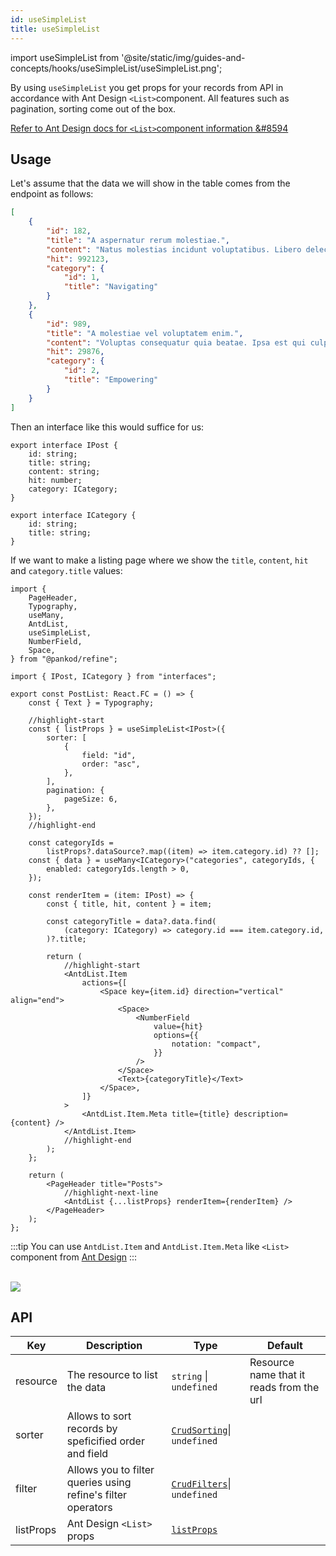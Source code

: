```yaml
---
id: useSimpleList
title: useSimpleList
---
```


import useSimpleList from '@site/static/img/guides-and-concepts/hooks/useSimpleList/useSimpleList.png';


By using `useSimpleList` you get props for your records from API in accordance with Ant Design `<List>`component. All features such as pagination, sorting come out of the box.

[Refer to Ant Design docs for `<List>`component information &#8594](https://ant.design/components/list/#header)

## Usage

Let's assume that the data we will show in the table comes from the endpoint as follows:

```json title="https://api.fake-rest.refine.dev/posts"
[
    {
        "id": 182,
        "title": "A aspernatur rerum molestiae.",
        "content": "Natus molestias incidunt voluptatibus. Libero delectus facilis...",
        "hit": 992123,
        "category": {
            "id": 1,
            "title": "Navigating"
        }
    },
    {
        "id": 989,
        "title": "A molestiae vel voluptatem enim.",
        "content": "Voluptas consequatur quia beatae. Ipsa est qui culpa deleniti...",
        "hit": 29876,
        "category": {
            "id": 2,
            "title": "Empowering"
        }
    }
]
```

Then an interface like this would suffice for us:

```tsx title="/src/interfaces/index.d.ts"
export interface IPost {
    id: string;
    title: string;
    content: string;
    hit: number;
    category: ICategory;
}

export interface ICategory {
    id: string;
    title: string;
}
```

If we want to make a listing page where we show the `title`, `content`, `hit` and `category.title` values:

```tsx
import {
    PageHeader,
    Typography,
    useMany,
    AntdList,
    useSimpleList,
    NumberField,
    Space,
} from "@pankod/refine";

import { IPost, ICategory } from "interfaces";

export const PostList: React.FC = () => {
    const { Text } = Typography;

    //highlight-start
    const { listProps } = useSimpleList<IPost>({
        sorter: [
            {
                field: "id",
                order: "asc",
            },
        ],
        pagination: {
            pageSize: 6,
        },
    });
    //highlight-end

    const categoryIds =
        listProps?.dataSource?.map((item) => item.category.id) ?? [];
    const { data } = useMany<ICategory>("categories", categoryIds, {
        enabled: categoryIds.length > 0,
    });

    const renderItem = (item: IPost) => {
        const { title, hit, content } = item;

        const categoryTitle = data?.data.find(
            (category: ICategory) => category.id === item.category.id,
        )?.title;

        return (
            //highlight-start
            <AntdList.Item
                actions={[
                    <Space key={item.id} direction="vertical" align="end">
                        <Space>
                            <NumberField
                                value={hit}
                                options={{
                                    notation: "compact",
                                }}
                            />
                        </Space>
                        <Text>{categoryTitle}</Text>
                    </Space>,
                ]}
            >
                <AntdList.Item.Meta title={title} description={content} />
            </AntdList.Item>
            //highlight-end
        );
    };

    return (
        <PageHeader title="Posts">
            //highlight-next-line
            <AntdList {...listProps} renderItem={renderItem} />
        </PageHeader>
    );
};
```

:::tip
You can use `AntdList.Item` and `AntdList.Item.Meta` like `<List>` component from [Ant Design](https://ant.design/components/list/#API)
:::

<br/>
<div style={{textAlign: "center"}}>
    <img src={useSimpleList} />
</div>


## API

| Key       | Description                                                  | Type                                                     | Default                                  |
| --------- | ------------------------------------------------------------ | -------------------------------------------------------- | ---------------------------------------- |
| resource  | The resource to list the data                                | `string` \| `undefined`                                  | Resource name that it reads from the url |
| sorter    | Allows to sort records by speficified order and field        | [`CrudSorting`](interfaces.md#crudsorting)\| `undefined` |                                          |
| filter    | Allows you to filter queries using refine's filter operators | [`CrudFilters`](interfaces.md#crudfilters)\| `undefined` |                                          |
| listProps | Ant Design `<List>` props                                    | [`listProps`](https://ant.design/components/list/#API)   |                                          |

